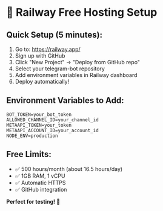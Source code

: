 # 🚂 Railway Free Hosting Setup

## Quick Setup (5 minutes):
1. Go to: https://railway.app/
2. Sign up with GitHub
3. Click "New Project" → "Deploy from GitHub repo"
4. Select your telegram-bot repository
5. Add environment variables in Railway dashboard
6. Deploy automatically!

## Environment Variables to Add:
```
BOT_TOKEN=your_bot_token
ALLOWED_CHANNEL_ID=your_channel_id  
METAAPI_TOKEN=your_token
METAAPI_ACCOUNT_ID=your_account_id
NODE_ENV=production
```

## Free Limits:
- ✅ 500 hours/month (about 16.5 hours/day)
- ✅ 1GB RAM, 1 vCPU
- ✅ Automatic HTTPS
- ✅ GitHub integration

**Perfect for testing! 🎯**
